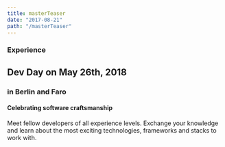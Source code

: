 ```yaml
---
title: masterTeaser
date: "2017-08-21"
path: "/masterTeaser"
---
```


### Experience
## Dev Day on May 26th, 2018
### in Berlin and Faro

#### Celebrating software craftsmanship

Meet fellow developers of all experience levels. Exchange your knowledge and learn about the most exciting technologies, frameworks and stacks to work with.

